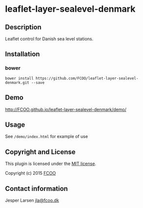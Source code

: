 # leaflet-layer-sealevel-denmark
>


## Description
Leaflet control for Danish sea level stations.

## Installation
### bower
`bower install https://github.com/FCOO/leaflet-layer-sealevel-denmark.git --save`

## Demo
http://FCOO.github.io/leaflet-layer-sealevel-denmark/demo/ 

## Usage

See `/demo/index.html` for example of use 


## Copyright and License
This plugin is licensed under the [MIT license](https://github.com/FCOO/leaflet-layer-sealevel-denmark/LICENSE).

Copyright (c) 2015 [FCOO](https://github.com/FCOO)

## Contact information

Jesper Larsen jla@fcoo.dk

